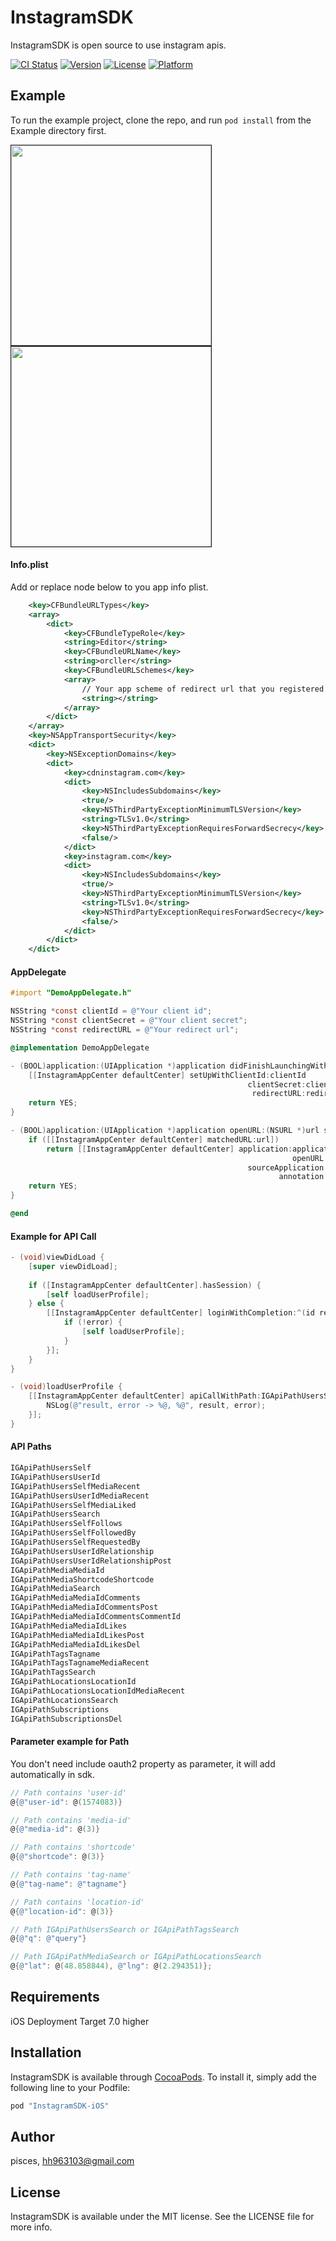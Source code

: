 # InstagramSDK

InstagramSDK is open source to use instagram apis.

[![CI Status](http://img.shields.io/travis/pisces/InstagramSDK-iOS.svg?style=flat)](https://travis-ci.org/pisces/InstagramSDK-iOS)
[![Version](https://img.shields.io/cocoapods/v/InstagramSDK-iOS.svg?style=flat)](http://cocoapods.org/pods/InstagramSDK-iOS)
[![License](https://img.shields.io/cocoapods/l/InstagramSDK-iOS.svg?style=flat)](http://cocoapods.org/pods/InstagramSDK-iOS)
[![Platform](https://img.shields.io/cocoapods/p/InstagramSDK-iOS.svg?style=flat)](http://cocoapods.org/pods/InstagramSDK-iOS)

## Example

To run the example project, clone the repo, and run `pod install` from the Example directory first.

<img src="ScreenShot/sh_001.png" width="320" border="1" />
<img src="ScreenShot/sh_002.png" width="320" border="1"/>

#### Info.plist

Add or replace node below to you app info plist.

```XML
    <key>CFBundleURLTypes</key>
    <array>
        <dict>
            <key>CFBundleTypeRole</key>
            <string>Editor</string>
            <key>CFBundleURLName</key>
            <string>orcller</string>
            <key>CFBundleURLSchemes</key>
            <array>
                // Your app scheme of redirect url that you registered instagram application.
                <string></string>
            </array>
        </dict>
    </array>
    <key>NSAppTransportSecurity</key>
    <dict>
        <key>NSExceptionDomains</key>
        <dict>
            <key>cdninstagram.com</key>
            <dict>
                <key>NSIncludesSubdomains</key>
                <true/>
                <key>NSThirdPartyExceptionMinimumTLSVersion</key>
                <string>TLSv1.0</string>
                <key>NSThirdPartyExceptionRequiresForwardSecrecy</key>
                <false/>
            </dict>
            <key>instagram.com</key>
            <dict>
                <key>NSIncludesSubdomains</key>
                <true/>
                <key>NSThirdPartyExceptionMinimumTLSVersion</key>
                <string>TLSv1.0</string>
                <key>NSThirdPartyExceptionRequiresForwardSecrecy</key>
                <false/>
            </dict>
        </dict>
    </dict>
```

#### AppDelegate
```Objective-c
#import "DemoAppDelegate.h"

NSString *const clientId = @"Your client id";
NSString *const clientSecret = @"Your client secret";
NSString *const redirectURL = @"Your redirect url";

@implementation DemoAppDelegate

- (BOOL)application:(UIApplication *)application didFinishLaunchingWithOptions:(NSDictionary *)launchOptions {
    [[InstagramAppCenter defaultCenter] setUpWithClientId:clientId
                                                     clientSecret:clientSecret
                                                      redirectURL:redirectURL];
    return YES;
}

- (BOOL)application:(UIApplication *)application openURL:(NSURL *)url sourceApplication:(NSString *)sourceApplication annotation:(id)annotation {
    if ([[InstagramAppCenter defaultCenter] matchedURL:url])
        return [[InstagramAppCenter defaultCenter] application:application
                                                               openURL:url
                                                     sourceApplication:sourceApplication
                                                            annotation:annotation];
    return YES;
}

@end
```
#### Example for API Call
```Objective-c
- (void)viewDidLoad {
    [super viewDidLoad];
    
    if ([InstagramAppCenter defaultCenter].hasSession) {
        [self loadUserProfile];
    } else {
        [[InstagramAppCenter defaultCenter] loginWithCompletion:^(id result, NSError *error) {
            if (!error) {
                [self loadUserProfile];
            }
        }];
    }
}

- (void)loadUserProfile {
    [[InstagramAppCenter defaultCenter] apiCallWithPath:IGApiPathUsersSelf param:nil completion:^(id result, NSError *error) {
        NSLog(@"result, error -> %@, %@", result, error);
    }];
}
```

#### API Paths
```Objective-c
IGApiPathUsersSelf
IGApiPathUsersUserId
IGApiPathUsersSelfMediaRecent
IGApiPathUsersUserIdMediaRecent
IGApiPathUsersSelfMediaLiked
IGApiPathUsersSearch
IGApiPathUsersSelfFollows
IGApiPathUsersSelfFollowedBy
IGApiPathUsersSelfRequestedBy
IGApiPathUsersUserIdRelationship
IGApiPathUsersUserIdRelationshipPost
IGApiPathMediaMediaId
IGApiPathMediaShortcodeShortcode
IGApiPathMediaSearch
IGApiPathMediaMediaIdComments
IGApiPathMediaMediaIdCommentsPost
IGApiPathMediaMediaIdCommentsCommentId
IGApiPathMediaMediaIdLikes
IGApiPathMediaMediaIdLikesPost
IGApiPathMediaMediaIdLikesDel
IGApiPathTagsTagname
IGApiPathTagsTagnameMediaRecent
IGApiPathTagsSearch
IGApiPathLocationsLocationId
IGApiPathLocationsLocationIdMediaRecent
IGApiPathLocationsSearch
IGApiPathSubscriptions
IGApiPathSubscriptionsDel
```

#### Parameter example for Path
You don't need include oauth2 property as parameter, it will add automatically in sdk.

```Objective-c
// Path contains 'user-id'
@{@"user-id": @(1574083)}

// Path contains 'media-id'
@{@"media-id": @(3)}

// Path contains 'shortcode'
@{@"shortcode": @(3)}

// Path contains 'tag-name'
@{@"tag-name": @"tagname"}

// Path contains 'location-id'
@{@"location-id": @(3)}

// Path IGApiPathUsersSearch or IGApiPathTagsSearch
@{@"q": @"query"}

// Path IGApiPathMediaSearch or IGApiPathLocationsSearch
@{@"lat": @(48.858844), @"lng": @(2.294351)};

```

## Requirements
iOS Deployment Target 7.0 higher

## Installation

InstagramSDK is available through [CocoaPods](http://cocoapods.org). To install
it, simply add the following line to your Podfile:

```ruby
pod "InstagramSDK-iOS"
```

## Author

pisces, hh963103@gmail.com

## License

InstagramSDK is available under the MIT license. See the LICENSE file for more info.
